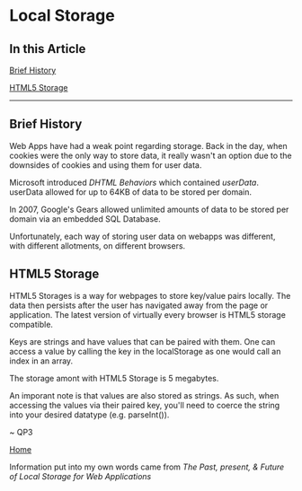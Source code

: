 # Local Storage

## In this Article

[Brief History](#topic1)

[HTML5 Storage](#topic2)

---

<a name="topic1"></a>

## Brief History

Web Apps have had a weak point regarding storage.  Back in the day, when cookies were the only way to store data, it really wasn't an option due to the downsides of cookies and using them for user data.

Microsoft introduced *DHTML Behaviors* which contained *userData*. userData allowed for up to 64KB of data to be stored per domain.

In 2007, Google's Gears allowed unlimited amounts of data to be stored per domain via an embedded SQL Database.

Unfortunately, each way of storing user data on webapps was different, with different allotments, on different browsers. 

<a name="topic2"></a>

## HTML5 Storage

HTML5 Storages is a way for webpages to store key/value pairs locally. The data then persists after the user has navigated away from the page or application. The latest version of virtually every browser is HTML5 storage compatible.

Keys are strings and have values that can be paired with them. One can access a value by calling the key in the localStorage as one would call an index in an array.

The storage amont with HTML5 Storage is 5 megabytes.

An imporant note is that values are also stored as strings. As such, when accessing the values via their paired key, you'll need to coerce the string into your desired datatype (e.g. parseInt()).



~ QP3

[Home](../README.md)

Information put into my own words came from *The Past, present, & Future of Local Storage for Web Applications*
